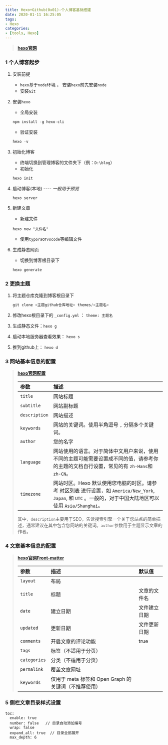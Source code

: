 ```yaml
---
title: Hexo+Github(0x01)-个人博客基础搭建
date: 2020-01-11 16:25:05
tags:
- Hexo
categories:
- [tools, Hexo]
---
```


>**[hexo官网](https://hexo.io/zh-cn/)** 

###  1 个人博客起步

1. 安装前提

   * `hexo`基于`node`环境 ， 安装`hexo`前先安装`node`
   * 安装`Git`

2. 安装`hexo`

   * 全局安装

   ```js
   npm install -g hexo-cli
   ```

   * 验证安装

   ```js
   hexo -v
   ```

3. 初始化博客

   * 终端切换到管理博客的文件夹下（例：`D:\blog`）
   * 初始化

   ```js
   hexo init
   ```

4. 启动博客(本地)  ----  *一般用于预览* 

   ```
   hexo server
   ```

5. 新建文章

   * 新建文件

   ```
   hexo new "文件名"
   ```

   * 使用`typora`or`vscode`等编辑文件

6. 生成静态网页

   * 切换到博客根目录下

   ```js
   hexo generate
   ```



###  2 更换主题

1. 将主题仓库克隆到博客根目录下

   ```js
   git clone <主题github仓库地址> themes/<主题名>
   ```

2. 修改hexo根目录下的 `_config.yml` ： `theme: 主题名` 

3. 生成静态文件：`hexo g`

4. 启动本地服务器查看效果： `hexo s`

5. 推到github上： `hexo d`

###  3 网站基本信息的配置

>**[hexo官网配置]( https://hexo.io/zh-cn/docs/configuration )**
>
>| 参数          | 描述                                                         |
>| :------------ | :----------------------------------------------------------- |
>| `title`       | 网站标题                                                     |
>| `subtitle`    | 网站副标题                                                   |
>| `description` | 网站描述                                                     |
>| `keywords`    | 网站的关键词。使用半角逗号 `,` 分隔多个关键词。              |
>| `author`      | 您的名字                                                     |
>| `language`    | 网站使用的语言。对于简体中文用户来说，使用不同的主题可能需要设置成不同的值，请参考你的主题的文档自行设置，常见的有 `zh-Hans`和 `zh-CN`。 |
>| `timezone`    | 网站时区。Hexo 默认使用您电脑的时区。请参考 [时区列表](https://en.wikipedia.org/wiki/List_of_tz_database_time_zones) 进行设置，如 `America/New_York`, `Japan`, 和 `UTC` 。一般的，对于中国大陆地区可以使用 `Asia/Shanghai`。 |
>
>其中，`description`主要用于SEO，告诉搜索引擎一个关于您站点的简单描述，通常建议在其中包含您网站的关键词。`author`参数用于主题显示文章的作者。

###  4 文章基本信息的配置

>  **[hexo官网Front-matter]( https://hexo.io/zh-cn/docs/front-matter )**
>
>  | 参数         | 描述                                                 | 默认值       |
>  | :----------- | :--------------------------------------------------- | :----------- |
>  | `layout`     | 布局                                                 |              |
>  | `title`      | 标题                                                 | 文章的文件名 |
>  | `date`       | 建立日期                                             | 文件建立日期 |
>  | `updated`    | 更新日期                                             | 文件更新日期 |
>  | `comments`   | 开启文章的评论功能                                   | true         |
>  | `tags`       | 标签（不适用于分页）                                 |              |
>  | `categories` | 分类（不适用于分页）                                 |              |
>  | `permalink`  | 覆盖文章网址                                         |              |
>  | `keywords`   | 仅用于 meta 标签和 Open Graph 的关键词（不推荐使用） |              |



###  5 侧栏文章目录样式设置

```
toc:
  enable: true
  number: false   // 目录自动添加编号
  wrap: false
  expand_all: true  // 目录全部展开
  max_depth: 6
```

